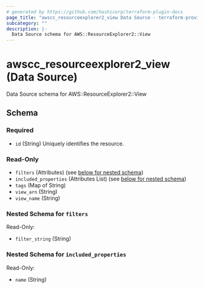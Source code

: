 ```yaml
---
# generated by https://github.com/hashicorp/terraform-plugin-docs
page_title: "awscc_resourceexplorer2_view Data Source - terraform-provider-awscc"
subcategory: ""
description: |-
  Data Source schema for AWS::ResourceExplorer2::View
---
```


# awscc_resourceexplorer2_view (Data Source)

Data Source schema for AWS::ResourceExplorer2::View



<!-- schema generated by tfplugindocs -->
## Schema

### Required

- `id` (String) Uniquely identifies the resource.

### Read-Only

- `filters` (Attributes) (see [below for nested schema](#nestedatt--filters))
- `included_properties` (Attributes List) (see [below for nested schema](#nestedatt--included_properties))
- `tags` (Map of String)
- `view_arn` (String)
- `view_name` (String)

<a id="nestedatt--filters"></a>
### Nested Schema for `filters`

Read-Only:

- `filter_string` (String)


<a id="nestedatt--included_properties"></a>
### Nested Schema for `included_properties`

Read-Only:

- `name` (String)


